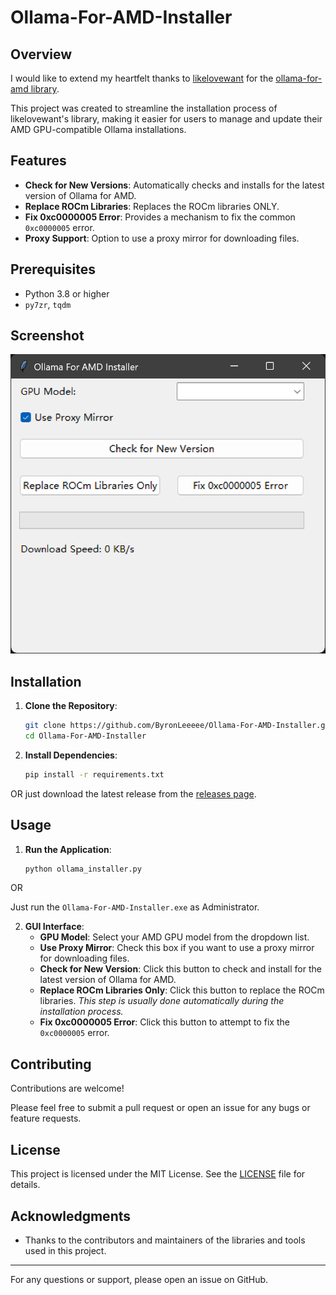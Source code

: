 # Ollama-For-AMD-Installer

## Overview
I would like to extend my heartfelt thanks to [likelovewant](https://github.com/likelovewant/) for the [ollama-for-amd library](https://github.com/likelovewant/ollama-for-amd). 

This project was created to streamline the installation process of likelovewant's library, making it easier for users to manage and update their AMD GPU-compatible Ollama installations.

## Features

- **Check for New Versions**: Automatically checks and installs for the latest version of Ollama for AMD.
- **Replace ROCm Libraries**: Replaces the ROCm libraries ONLY.
- **Fix 0xc0000005 Error**: Provides a mechanism to fix the common `0xc0000005` error.
- **Proxy Support**: Option to use a proxy mirror for downloading files.

## Prerequisites

- Python 3.8 or higher
-  `py7zr`, `tqdm`

## Screenshot
![image](./screenshot.png)


## Installation
1. **Clone the Repository**:
   ```bash
   git clone https://github.com/ByronLeeeee/Ollama-For-AMD-Installer.git
   cd Ollama-For-AMD-Installer
   ```

2. **Install Dependencies**:
   ```bash
   pip install -r requirements.txt
   ```

OR just download the latest release from the [releases page](https://github.com/ByronLeeeee/Ollama-For-AMD-Installer/releases).



## Usage

1. **Run the Application**:
   ```bash
   python ollama_installer.py
   ```

OR 

Just run the `Ollama-For-AMD-Installer.exe` as Administrator.

2. **GUI Interface**:
   - **GPU Model**: Select your AMD GPU model from the dropdown list.
   - **Use Proxy Mirror**: Check this box if you want to use a proxy mirror for downloading files.
   - **Check for New Version**: Click this button to check and install for the latest version of Ollama for AMD.
   - **Replace ROCm Libraries Only**: Click this button to replace the ROCm libraries. *This step is usually done automatically during the installation process.*
   - **Fix 0xc0000005 Error**: Click this button to attempt to fix the `0xc0000005` error.

## Contributing

Contributions are welcome!

Please feel free to submit a pull request or open an issue for any bugs or feature requests.

## License

This project is licensed under the MIT License. See the [LICENSE](LICENSE) file for details.

## Acknowledgments

- Thanks to the contributors and maintainers of the libraries and tools used in this project.

---

For any questions or support, please open an issue on GitHub.

